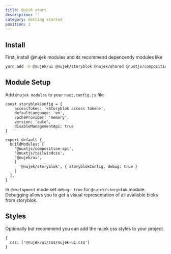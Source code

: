 ```yaml
---
title: Quick start
description: ''
category: Getting started
position: 2
---
```


## Install

First, install @nujek modules and its recommend depencendy modules like

```bash
yarn add -D @nujek/ui @nujek/storyblok @nujek/shared @nuxtjs/composition-api @nuxtjs/tailwindcss
```

## Module Setup

Add `@nujek modules` to your `nuxt.config.js` file

```js[nuxt.config.js]
const storyblokConfig = {
    accessToken: '<Storyblok access token>',
    defaultLanguage: 'en',
    cacheProvider: 'memory',
    version: 'auto',
    disableManagementApi: true
}

export default {
  buildModules: [
    '@nuxtjs/composition-api',
    '@nuxtjs/tailwindcss',
    '@nujek/ui',
    [
      '@nujek/storyblok', { storyblokConfig, debug: true }
    ]
  ],
}
```

<alert>
In <code>development</code> mode set <code>debug: true</code> for <code>@nujek/storyblok</code> module. Debugging allows you to get a visual representation of all available bloks from storyblok.
</alert>

## Styles

Optionally but recommend you can add the nujek css styles to your project.


```js[nuxt.config.js]
{
  css: ['@nujek/ui/css/nujek-ui.css']
}
```